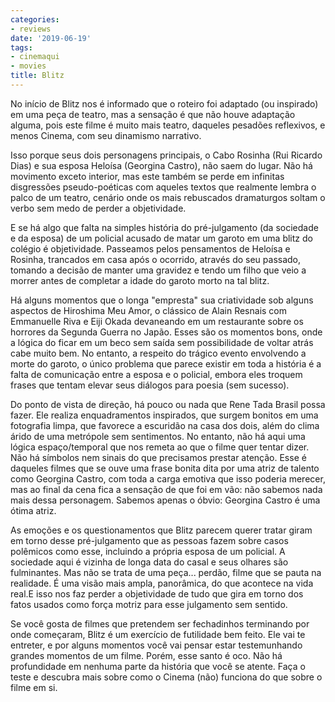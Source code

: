 ```yaml
---
categories:
- reviews
date: '2019-06-19'
tags:
- cinemaqui
- movies
title: Blitz
---
```


No início de Blitz nos é informado que o roteiro foi adaptado (ou inspirado) em uma peça de teatro, mas a sensação é que não houve adaptação alguma, pois este filme é muito mais teatro, daqueles pesadões reflexivos, e menos Cinema, com seu dinamismo narrativo.

Isso porque seus dois personagens principais, o Cabo Rosinha (Rui Ricardo Dias) e sua esposa Heloísa (Georgina Castro), não saem do lugar. Não há movimento exceto interior, mas este também se perde em infinitas disgressões pseudo-poéticas com aqueles textos que realmente lembra o palco de um teatro, cenário onde os mais rebuscados dramaturgos soltam o verbo sem medo de perder a objetividade.

E se há algo que falta na simples história do pré-julgamento (da sociedade e da esposa) de um policial acusado de matar um garoto em uma blitz do colégio é objetividade. Passeamos pelos pensamentos de Heloísa e Rosinha, trancados em casa após o ocorrido, através do seu passado, tomando a decisão de manter uma gravidez e tendo um filho que veio a morrer antes de completar a idade do garoto morto na tal blitz.

Há alguns momentos que o longa "empresta" sua criatividade sob alguns aspectos de Hiroshima Meu Amor, o clássico de Alain Resnais com Emmanuelle Riva e Eiji Okada devaneando em um restaurante sobre os horrores da Segunda Guerra no Japão. Esses são os momentos bons, onde a lógica do ficar em um beco sem saída sem possibilidade de voltar atrás cabe muito bem. No entanto, a respeito do trágico evento envolvendo a morte do garoto, o único problema que parece existir em toda a história é a falta de comunicação entre a esposa e o policial, embora eles troquem frases que tentam elevar seus diálogos para poesia (sem sucesso).

Do ponto de vista de direção, há pouco ou nada que Rene Tada Brasil possa fazer. Ele realiza enquadramentos inspirados, que surgem bonitos em uma fotografia limpa, que favorece a escuridão na casa dos dois, além do clima árido de uma metrópole sem sentimentos. No entanto, não há aqui uma lógica espaço/temporal que nos remeta ao que o filme quer tentar dizer. Não há símbolos nem sinais do que precisamos prestar atenção. Esse é daqueles filmes que se ouve uma frase bonita dita por uma atriz de talento como Georgina Castro, com toda a carga emotiva que isso poderia merecer, mas ao final da cena fica a sensação de que foi em vão: não sabemos nada mais dessa personagem. Sabemos apenas o óbvio: Georgina Castro é uma ótima atriz.

As emoções e os questionamentos que Blitz parecem querer tratar giram em torno desse pré-julgamento que as pessoas fazem sobre casos polêmicos como esse, incluindo a própria esposa de um policial. A sociedade aqui é vizinha de longa data do casal e seus olhares são fulminantes. Mas não se trata de uma peça... perdão, filme que se pauta na realidade. É uma visão mais ampla, panorâmica, do que acontece na vida real.E isso nos faz perder a objetividade de tudo que gira em torno dos fatos usados como força motriz para esse julgamento sem sentido.

Se você gosta de filmes que pretendem ser fechadinhos terminando por onde começaram, Blitz é um exercício de futilidade bem feito. Ele vai te entreter, e por alguns momentos você vai pensar estar testemunhando grandes momentos de um filme. Porém, esse santo é oco. Não há profundidade em nenhuma parte da história que você se atente. Faça o teste e descubra mais sobre como o Cinema (não) funciona do que sobre o filme em si.
